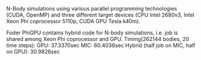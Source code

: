 N-Body simulations using various parallel programming technologies (CUDA, OpenMP)
and three different target devices (CPU Intel 2680v3, Intel Xeon Phi coprocessor 5110p, 
CUDA GPU Tesla k40m).

Foder PhiGPU contains hybrid code for N-body simulations, i.e. job is shared among 
Xeon Phi coprocessor and GPU.
Timing(262144 bodies, 20 time steps):
GPU: 37.3370sec
MIC: 60.4038sec
Hybrid (half job on MIC, half on GPU): 30.9826sec
